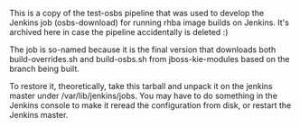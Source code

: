 This is a copy of the test-osbs pipeline that was used to develop the
Jenkins job (osbs-download) for running rhba image builds on Jenkins.
It's archived here in case the pipeline accidentally is deleted :)

The job is so-named because it is the final version that downloads
both build-overrides.sh and build-osbs.sh from jboss-kie-modules
based on the branch being built.

To restore it, theoretically, take this tarball and unpack it on the jenkins
master under /var/lib/jenkins/jobs. You may have to do something in the
Jenkins console to make it reread the configuration from disk, or restart
the Jenkins master.
